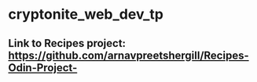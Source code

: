 # cryptonite_web_dev_tp
## Link to Recipes project: https://github.com/arnavpreetshergill/Recipes-Odin-Project-
